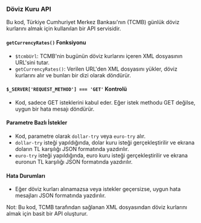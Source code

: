 ### Döviz Kuru API

Bu kod, Türkiye Cumhuriyet Merkez Bankası'nın (TCMB) günlük döviz kurlarını almak için kullanılan bir API servisidir.

#### `getCurrencyRates()` Fonksiyonu
- `$tcmbUrl`: TCMB'nin bugünün döviz kurlarını içeren XML dosyasının URL'sini tutar.
- `getCurrencyRates()`: Verilen URL'den XML dosyasını yükler, döviz kurlarını alır ve bunları bir dizi olarak döndürür.

#### `$_SERVER['REQUEST_METHOD'] === 'GET'` Kontrolü
- Kod, sadece GET isteklerini kabul eder. Eğer istek methodu GET değilse, uygun bir hata mesajı döndürür.

#### Parametre Bazlı İstekler
- Kod, parametre olarak `dollar-try` veya `euro-try` alır.
- `dollar-try` isteği yapıldığında, dolar kuru isteği gerçekleştirilir ve ekrana doların TL karşılığı JSON formatında yazdırılır.
- `euro-try` isteği yapıldığında, euro kuru isteği gerçekleştirilir ve ekrana euronun TL karşılığı JSON formatında yazdırılır.

#### Hata Durumları
- Eğer döviz kurları alınamazsa veya istekler geçersizse, uygun hata mesajları JSON formatında yazdırılır.

Not: Bu kod, TCMB tarafından sağlanan XML dosyasından döviz kurlarını almak için basit bir API oluşturur.
